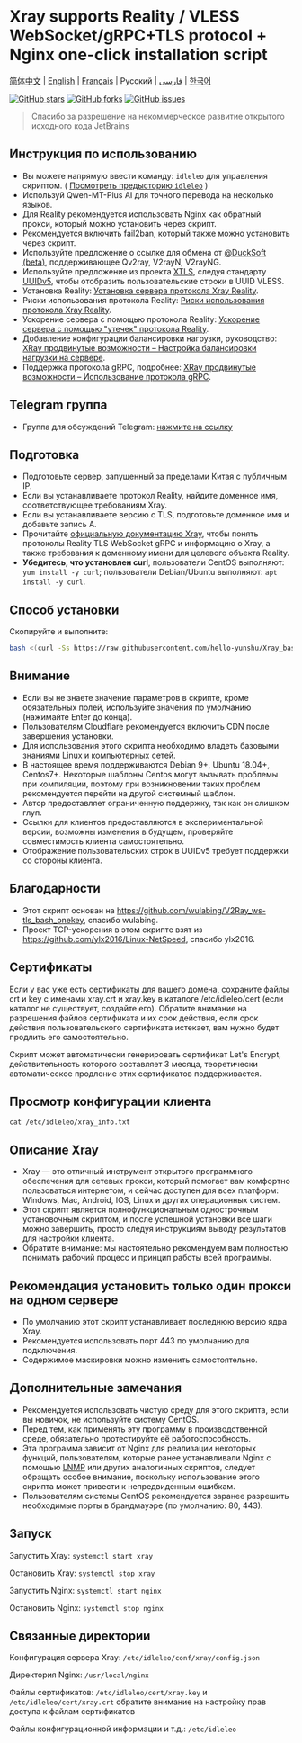 # Xray supports Reality / VLESS WebSocket/gRPC+TLS protocol + Nginx one-click installation script

[简体中文](/README.md) | [English](/languages/en/README.md) | [Français](/languages/fr/README.md) | Русский | [فارسی](/languages/fa/README.md) | [한국어](/languages/ko/README.md)

[![GitHub stars](https://img.shields.io/github/stars/hello-yunshu/Xray_bash_onekey?color=%230885ce)](https://github.com/hello-yunshu/Xray_bash_onekey/stargazers) [![GitHub forks](https://img.shields.io/github/forks/hello-yunshu/Xray_bash_onekey?color=%230885ce)](https://github.com/hello-yunshu/Xray_bash_onekey/network) [![GitHub issues](https://img.shields.io/github/issues/hello-yunshu/Xray_bash_onekey)](https://github.com/hello-yunshu/Xray_bash_onekey/issues)

> Спасибо за разрешение на некоммерческое развитие открытого исходного кода JetBrains

## Инструкция по использованию

* Вы можете напрямую ввести команду: `idleleo` для управления скриптом. ( [Посмотреть предысторию `idleleo`](https://github.com/hello-yunshu/Xray_bash_onekey/wiki/Backstory#%D0%BF%D1%83%D1%82%D1%8C-%D0%B1%D0%B5%D1%81%D1%81%D0%BC%D0%B5%D1%80%D1%82%D0%BD%D0%BE%D0%B3%D0%BE-idleleo-%D0%BB%D0%B5%D0%B3%D0%B5%D0%BD%D0%B4%D0%B0-%D0%BE-idleleo) )
* Используй Qwen-MT-Plus AI для точного перевода на несколько языков.
* Для Reality рекомендуется использовать Nginx как обратный прокси, который можно установить через скрипт.
* Рекомендуется включить fail2ban, который также можно установить через скрипт.
* Используйте предложение о ссылке для обмена от [@DuckSoft](https://github.com/DuckSoft) [(beta)](https://github.com/XTLS/Xray-core/issues/91), поддерживающее Qv2ray, V2rayN, V2rayNG.
* Используйте предложение из проекта [XTLS](https://github.com/XTLS/Xray-core/issues/158), следуя стандарту [UUIDv5](https://tools.ietf.org/html/rfc4122#section-4.3), чтобы отобразить пользовательские строки в UUID VLESS.
* Установка Reality: [Установка сервера протокола Xray Reality](https://hey.run/archives/da-jian-xray-reality-xie-yi-fu-wu-qi).
* Риски использования протокола Reality: [Риски использования протокола Xray Reality](https://hey.run/archives/reality-xie-yi-de-feng-xian).
* Ускорение сервера с помощью протокола Reality: [Ускорение сервера с помощью "утечек" протокола Reality](https://hey.run/archives/use-reality).
* Добавление конфигурации балансировки нагрузки, руководство: [XRay продвинутые возможности – Настройка балансировки нагрузки на сервере](https://hey.run/archives/xrayjin-jie-wan-fa---da-jian-hou-duan-fu-wu-qi-fu-zai-jun-heng).
* Поддержка протокола gRPC, подробнее: [XRay продвинутые возможности – Использование протокола gRPC](https://hey.run/archives/xrayjin-jie-wan-fa---shi-yong-grpcxie-yi).

## Telegram группа

* Группа для обсуждений Telegram: [нажмите на ссылку](https://t.me/48VSqv7xIIFmZDZl)

## Подготовка

* Подготовьте сервер, запущенный за пределами Китая с публичным IP.
* Если вы устанавливаете протокол Reality, найдите доменное имя, соответствующее требованиям Xray.
* Если вы устанавливаете версию с TLS, подготовьте доменное имя и добавьте запись A.
* Прочитайте [официальную документацию Xray](https://xtls.github.io), чтобы понять протоколы Reality TLS WebSocket gRPC и информацию о Xray, а также требования к доменному имени для целевого объекта Reality.
* **Убедитесь, что установлен curl**, пользователи CentOS выполняют: `yum install -y curl`; пользователи Debian/Ubuntu выполняют: `apt install -y curl`.

## Способ установки

Скопируйте и выполните:

``` bash
bash <(curl -Ss https://raw.githubusercontent.com/hello-yunshu/Xray_bash_onekey/main/install.sh)
```

## Внимание

* Если вы не знаете значение параметров в скрипте, кроме обязательных полей, используйте значения по умолчанию (нажимайте Enter до конца).
* Пользователям Cloudflare рекомендуется включить CDN после завершения установки.
* Для использования этого скрипта необходимо владеть базовыми знаниями Linux и компьютерных сетей.
* В настоящее время поддерживаются Debian 9+, Ubuntu 18.04+, Centos7+. Некоторые шаблоны Centos могут вызывать проблемы при компиляции, поэтому при возникновении таких проблем рекомендуется перейти на другой системный шаблон.
* Автор предоставляет ограниченную поддержку, так как он слишком глуп.
* Ссылки для клиентов предоставляются в экспериментальной версии, возможны изменения в будущем, проверяйте совместимость клиента самостоятельно.
* Отображение пользовательских строк в UUIDv5 требует поддержки со стороны клиента.

## Благодарности

* Этот скрипт основан на <https://github.com/wulabing/V2Ray_ws-tls_bash_onekey>, спасибо wulabing.
* Проект TCP-ускорения в этом скрипте взят из <https://github.com/ylx2016/Linux-NetSpeed>, спасибо ylx2016.

## Сертификаты

Если у вас уже есть сертификаты для вашего домена, сохраните файлы crt и key с именами xray.crt и xray.key в каталоге /etc/idleleo/cert (если каталог не существует, создайте его). Обратите внимание на разрешения файлов сертификата и их срок действия, если срок действия пользовательского сертификата истекает, вам нужно будет продлить его самостоятельно.

Скрипт может автоматически генерировать сертификат Let's Encrypt, действительность которого составляет 3 месяца, теоретически автоматическое продление этих сертификатов поддерживается.

## Просмотр конфигурации клиента

`cat /etc/idleleo/xray_info.txt`

## Описание Xray

* Xray — это отличный инструмент открытого программного обеспечения для сетевых прокси, который помогает вам комфортно пользоваться интернетом, и сейчас доступен для всех платформ: Windows, Mac, Android, IOS, Linux и других операционных систем.
* Этот скрипт является полнофункциональным однострочным установочным скриптом, и после успешной установки все шаги можно завершить, просто следуя инструкциям выводу результатов для настройки клиента.
* Обратите внимание: мы настоятельно рекомендуем вам полностью понимать рабочий процесс и принцип работы всей программы.

## Рекомендация установить только один прокси на одном сервере

* По умолчанию этот скрипт устанавливает последнюю версию ядра Xray.
* Рекомендуется использовать порт 443 по умолчанию для подключения.
* Содержимое маскировки можно изменить самостоятельно.

## Дополнительные замечания

* Рекомендуется использовать чистую среду для этого скрипта, если вы новичок, не используйте систему CentOS.
* Перед тем, как применять эту программу в производственной среде, обязательно протестируйте её работоспособность.
* Эта программа зависит от Nginx для реализации некоторых функций, пользователям, которые ранее устанавливали Nginx с помощью [LNMP](https://lnmp.org) или других аналогичных скриптов, следует обращать особое внимание, поскольку использование этого скрипта может привести к непредвиденным ошибкам.
* Пользователям системы CentOS рекомендуется заранее разрешить необходимые порты в брандмауэре (по умолчанию: 80, 443).

## Запуск

Запустить Xray: `systemctl start xray`

Остановить Xray: `systemctl stop xray`

Запустить Nginx: `systemctl start nginx`

Остановить Nginx: `systemctl stop nginx`

## Связанные директории

Конфигурация сервера Xray: `/etc/idleleo/conf/xray/config.json`

Директория Nginx: `/usr/local/nginx`

Файлы сертификатов: `/etc/idleleo/cert/xray.key` и `/etc/idleleo/cert/xray.crt` обратите внимание на настройку прав доступа к файлам сертификатов

Файлы конфигурационной информации и т.д.: `/etc/idleleo`
